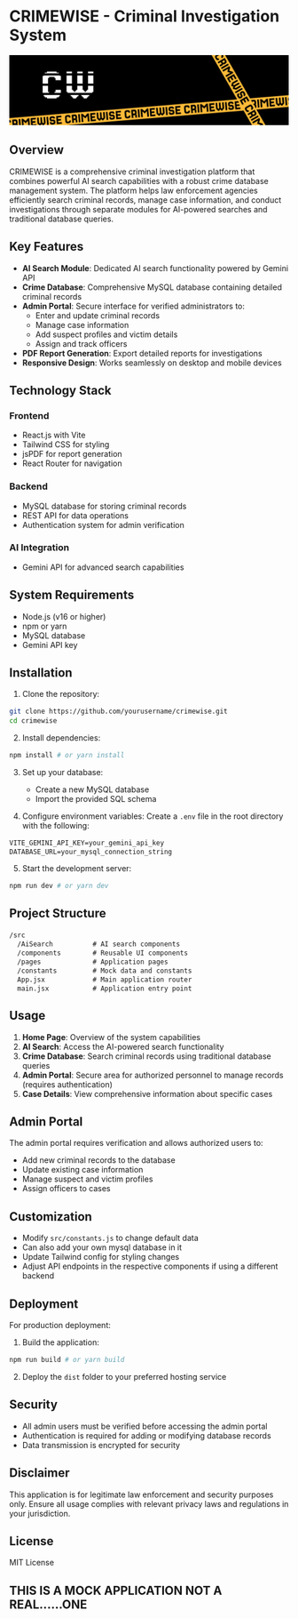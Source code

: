 # CRIMEWISE - Criminal Investigation System

![Lyra Chat](./public/crimewisecover%20-%201.png)

## Overview

CRIMEWISE is a comprehensive criminal investigation platform that combines powerful AI search capabilities with a robust crime database management system. The platform helps law enforcement agencies efficiently search criminal records, manage case information, and conduct investigations through separate modules for AI-powered searches and traditional database queries.

## Key Features

- **AI Search Module**: Dedicated AI search functionality powered by Gemini API
- **Crime Database**: Comprehensive MySQL database containing detailed criminal records
- **Admin Portal**: Secure interface for verified administrators to:
  - Enter and update criminal records
  - Manage case information
  - Add suspect profiles and victim details
  - Assign and track officers
- **PDF Report Generation**: Export detailed reports for investigations
- **Responsive Design**: Works seamlessly on desktop and mobile devices

## Technology Stack

### Frontend
- React.js with Vite
- Tailwind CSS for styling
- jsPDF for report generation
- React Router for navigation

### Backend
- MySQL database for storing criminal records
- REST API for data operations
- Authentication system for admin verification

### AI Integration
- Gemini API for advanced search capabilities

## System Requirements

- Node.js (v16 or higher)
- npm or yarn
- MySQL database
- Gemini API key

## Installation

1. Clone the repository:
```bash
git clone https://github.com/yourusername/crimewise.git
cd crimewise
```

2. Install dependencies:
```bash
npm install # or yarn install
```

3. Set up your database:
   - Create a new MySQL database
   - Import the provided SQL schema

4. Configure environment variables:
   Create a `.env` file in the root directory with the following:
```
VITE_GEMINI_API_KEY=your_gemini_api_key
DATABASE_URL=your_mysql_connection_string
```

5. Start the development server:
```bash
npm run dev # or yarn dev
```

## Project Structure

```
/src
  /AiSearch          # AI search components
  /components        # Reusable UI components
  /pages             # Application pages
  /constants         # Mock data and constants
  App.jsx            # Main application router
  main.jsx           # Application entry point
```

## Usage

1. **Home Page**: Overview of the system capabilities
2. **AI Search**: Access the AI-powered search functionality
3. **Crime Database**: Search criminal records using traditional database queries
4. **Admin Portal**: Secure area for authorized personnel to manage records (requires authentication)
5. **Case Details**: View comprehensive information about specific cases

## Admin Portal

The admin portal requires verification and allows authorized users to:
- Add new criminal records to the database
- Update existing case information
- Manage suspect and victim profiles
- Assign officers to cases

## Customization

- Modify `src/constants.js` to change default data
- Can also add your own mysql database in it
- Update Tailwind config for styling changes
- Adjust API endpoints in the respective components if using a different backend

## Deployment

For production deployment:
1. Build the application:
```bash
npm run build # or yarn build
```
2. Deploy the `dist` folder to your preferred hosting service

## Security

- All admin users must be verified before accessing the admin portal
- Authentication is required for adding or modifying database records
- Data transmission is encrypted for security

## Disclaimer

This application is for legitimate law enforcement and security purposes only. Ensure all usage complies with relevant privacy laws and regulations in your jurisdiction.

## License

MIT License

## THIS IS A MOCK APPLICATION NOT A REAL......ONE
